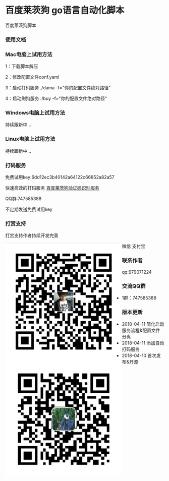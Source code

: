 # 百度莱茨狗 go语言自动化脚本

<p>百度莱茨狗脚本</p>

### 使用文档
<h3>Mac电脑上试用方法</h3>
<p>1：下载脚本解压</p>
<p>2：修改配置文件conf.yaml</p>
<p>3：启动打码服务 ./dama -f="你的配置文件绝对路径"</p>
<p>4：启动刷狗服务 ./buy -f="你的配置文件绝对路径"</p>
<h3>Windows电脑上试用方法</h3>
<p>持续跟新中...</p>
<h3>Linux电脑上试用方法</h3>
<p>持续跟新中...</p>

### 打码服务
<p>免费试用key:6dd12ec3b40142a64122c66852a82a57</p>
<p>快速高效的打码服务 <a href="http://www.popyelove.com">百度莱茨狗验证码识别服务</a></p>
<p>QQ群:747585388</p>
<p>不定期发送免费试用key</p>

### 打赏支持
<p>打赏支持作者持续开发完善</p>
微信
<span style="float:left"><img src="img/wPay.jpg" /></span>
支付宝
<span style="float:left"><img src="img/zPay.jpg" /></span>


### 联系作者
<p>qq:979071224</p>

### 交流QQ群

* 1群：747585388


### 版本更新
* 2018-04-11 简化启动服务流程&配置文件分离
* 2018-04-11 添加自动打码服务
* 2018-04-10 首次发布&开源
